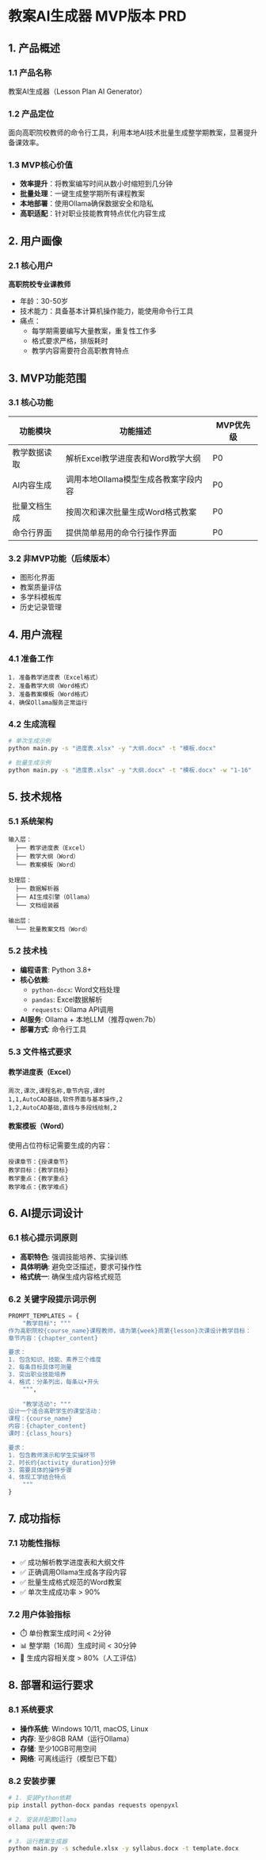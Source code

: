 # 教案AI生成器 MVP版本 PRD

## 1. 产品概述

### 1.1 产品名称
教案AI生成器（Lesson Plan AI Generator）

### 1.2 产品定位
面向高职院校教师的命令行工具，利用本地AI技术批量生成整学期教案，显著提升备课效率。

### 1.3 MVP核心价值
- **效率提升**：将教案编写时间从数小时缩短到几分钟
- **批量处理**：一键生成整学期所有课程教案
- **本地部署**：使用Ollama确保数据安全和隐私
- **高职适配**：针对职业技能教育特点优化内容生成

## 2. 用户画像

### 2.1 核心用户
**高职院校专业课教师**
- 年龄：30-50岁
- 技术能力：具备基本计算机操作能力，能使用命令行工具
- 痛点：
  - 每学期需要编写大量教案，重复性工作多
  - 格式要求严格，排版耗时
  - 教学内容需要符合高职教育特点

## 3. MVP功能范围

### 3.1 核心功能
| 功能模块 | 功能描述 | MVP优先级 |
|---------|---------|-----------|
| 教学数据读取 | 解析Excel教学进度表和Word教学大纲 | P0 |
| AI内容生成 | 调用本地Ollama模型生成各教案字段内容 | P0 |
| 批量文档生成 | 按周次和课次批量生成Word格式教案 | P0 |
| 命令行界面 | 提供简单易用的命令行操作界面 | P0 |

### 3.2 非MVP功能（后续版本）
- 图形化界面
- 教案质量评估
- 多学科模板库
- 历史记录管理

## 4. 用户流程

### 4.1 准备工作
```
1. 准备教学进度表（Excel格式）
2. 准备教学大纲（Word格式）  
3. 准备教案模板（Word格式）
4. 确保Ollama服务正常运行
```

### 4.2 生成流程
```bash
# 单次生成示例
python main.py -s "进度表.xlsx" -y "大纲.docx" -t "模板.docx"

# 批量生成示例  
python main.py -s "进度表.xlsx" -y "大纲.docx" -t "模板.docx" -w "1-16"
```

## 5. 技术规格

### 5.1 系统架构
```
输入层：
  ├── 教学进度表（Excel）
  ├── 教学大纲（Word）
  └── 教案模板（Word）

处理层：
  ├── 数据解析器
  ├── AI生成引擎（Ollama）
  └── 文档组装器

输出层：
  └── 批量教案文档（Word）
```

### 5.2 技术栈
- **编程语言**: Python 3.8+
- **核心依赖**:
  - `python-docx`: Word文档处理
  - `pandas`: Excel数据解析
  - `requests`: Ollama API调用
- **AI服务**: Ollama + 本地LLM（推荐qwen:7b）
- **部署方式**: 命令行工具

### 5.3 文件格式要求
#### 教学进度表（Excel）
```csv
周次,课次,课程名称,章节内容,课时
1,1,AutoCAD基础,软件界面与基本操作,2
1,2,AutoCAD基础,直线与多段线绘制,2
```

#### 教案模板（Word）
使用占位符标记需要生成的内容：
```
授课章节：{授课章节}
教学目标：{教学目标}
教学重点：{教学重点}
教学难点：{教学难点}
```

## 6. AI提示词设计

### 6.1 核心提示词原则
- **高职特色**: 强调技能培养、实操训练
- **具体明确**: 避免空泛描述，要求可操作性
- **格式统一**: 确保生成内容格式规范

### 6.2 关键字段提示词示例
```python
PROMPT_TEMPLATES = {
    "教学目标": """
作为高职院校{course_name}课程教师，请为第{week}周第{lesson}次课设计教学目标：
章节内容：{chapter_content}

要求：
1. 包含知识、技能、素养三个维度
2. 每条目标具体可测量
3. 突出职业技能培养
4. 格式：分条列出，每条以•开头
    """,
    
    "教学活动": """
设计一个适合高职学生的课堂活动：
课程：{course_name}
内容：{chapter_content}
课时：{class_hours}

要求：
1. 包含教师演示和学生实操环节
2. 时长约{activity_duration}分钟
3. 需要具体的操作步骤
4. 体现工学结合特点
    """
}
```

## 7. 成功指标

### 7.1 功能性指标
- ✅ 成功解析教学进度表和大纲文件
- ✅ 正确调用Ollama生成各字段内容
- ✅ 批量生成格式规范的Word教案
- ✅ 单次生成成功率 > 90%

### 7.2 用户体验指标
- ⏱️ 单份教案生成时间 < 2分钟
- 📊 整学期（16周）生成时间 < 30分钟
- 🎯 生成内容相关度 > 80%（人工评估）

## 8. 部署和运行要求

### 8.1 系统要求
- **操作系统**: Windows 10/11, macOS, Linux
- **内存**: 至少8GB RAM（运行Ollama）
- **存储**: 至少10GB可用空间
- **网络**: 可离线运行（模型已下载）

### 8.2 安装步骤
```bash
# 1. 安装Python依赖
pip install python-docx pandas requests openpyxl

# 2. 安装并配置Ollama
ollama pull qwen:7b

# 3. 运行教案生成器
python main.py -s schedule.xlsx -y syllabus.docx -t template.docx
```

#